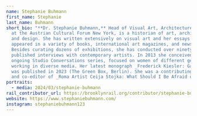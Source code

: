 ```yaml
---
name: Stephanie Buhmann
first_name: Stephanie
last_name: Buhmann
short_bio: "**Dr. Stephanie Buhmann,** Head of Visual Art, Architecture & Design
  at the Austrian Cultural Forum New York, is a historian of art, architecture
  and design. She has written extensively on visual art and her essays have
  appeared in a variety of books, international art magazines, and newspapers.
  Besides curating dozens of exhibitions, she has conducted over ninety
  published interviews with contemporary artists. In 2013 she conceived of an
  ongoing Studio Conversations series, focused on women of different generations
  working in diverse media. Her latest monograph _Frederick Kiesler: Galaxies_
  was published in 2023 (The Green Box, Berlin). She was a contributing author
  and co-editor of _Roma Artist Ceija Stojka: What Should I Be Afraid of?_ "
portraits:
  - media: 2024/03/stephanie-buhmann
rail_contributor_url: https://brooklynrail.org/contributor/stephanie-buhmann
website: https://www.stephaniebuhmann.com/
instagram: stephaniebuhmann123
---
```

